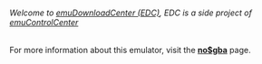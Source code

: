 ###### Welcome to [emuDownloadCenter (EDC)](https://github.com/PhoenixInteractiveNL/emuDownloadCenter/wiki/), EDC is a side project of [emuControlCenter](https://github.com/PhoenixInteractiveNL/emuControlCenter/wiki/)

For more information about this emulator, visit the [**no$gba**](https://github.com/PhoenixInteractiveNL/emuDownloadCenter/wiki/Emulator-nogba#menu) page.
